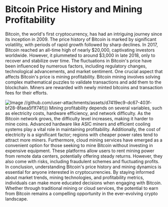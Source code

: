 # Bitcoin Price History and Mining Profitability
Bitcoin, the world's first cryptocurrency, has had an intriguing journey since its inception in 2009. The price history of Bitcoin is marked by significant volatility, with periods of rapid growth followed by sharp declines. In 2017, Bitcoin reached an all-time high of nearly $20,000, captivating investors worldwide. However, it plummeted to around $3,000 in late 2018, only to recover and stabilize over time.
The fluctuations in Bitcoin's price have been influenced by numerous factors, including regulatory changes, technological advancements, and market sentiment. One crucial aspect that affects Bitcoin's price is mining profitability. Bitcoin mining involves solving complex mathematical puzzles to validate transactions and add them to the blockchain. Miners are rewarded with newly minted bitcoins and transaction fees for their efforts.

![Image](https://github.com/user-attachments/assets/d7419ec9-dc67-403f-bf28-8faea5f1f74f)
 //github.com/user-attachments/assets/d7419ec9-dc67-403f-bf28-8faea5f1f74f)))
Mining profitability depends on several variables, such as electricity costs, hardware efficiency, and network difficulty. As the Bitcoin network grows, the difficulty level increases, making it harder to mine coins. Advanced hardware like ASIC miners and efficient cooling systems play a vital role in maintaining profitability. Additionally, the cost of electricity is a significant factor; regions with cheaper power rates tend to attract more miners.
Furthermore, cloud mining services have emerged as a convenient option for those seeking to mine Bitcoin without investing in expensive equipment. These platforms allow users to rent mining power from remote data centers, potentially offering steady returns. However, they also come with risks, including fraudulent schemes and fluctuating profits.
In conclusion, understanding Bitcoin's price history and mining dynamics is essential for anyone interested in cryptocurrencies. By staying informed about market trends, mining technologies, and profitability metrics, individuals can make more educated decisions when engaging with Bitcoin. Whether through traditional mining or cloud services, the potential to earn from Bitcoin remains a compelling opportunity in the ever-evolving crypto landscape.
